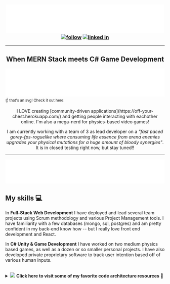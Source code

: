 <!-- 
    SVG's created by Sakiskid with help from https://www.css-tricks.com.

-->


<h3 float="left" align="center">
    <img src="./svg/intro.svg" width="500">
    <br>
    <a href="https://github.com/sakiskid"><img alt="follow" title="Follow on GitHub" src="https://img.shields.io/github/followers/Sakiskid?color=236ad3&labelColor=1155ba&style=for-the-badge&logo=github&label=Follow"/></a>
    <a href="https://www.linkedin.com/in/tyler-smith-atx/"> <img alt="linked in" title="Visit Linked In" src="https://img.shields.io/badge/-gray?style=for-the-badge&logo=linkedin&labelColor=gray&label=LinkedIn"></a>
</h3>

<hr>

<h2 align="center">
    When MERN Stack meets C# Game Development
</h2>

[![Tyler Smith's Portfolio](./svg/projects.svg)](https://sakiskid.github.io/tyler-smith-portfolio/)<br><small>☝ that's an svg! Check it out here: </small>

<p align="center">
    I LOVE creating [community-driven applications](https://off-your-chest.herokuapp.com/) and getting people interacting with eachother online. I'm also a mega-nerd for physics-based video games! 
</p>

<p align="center">
    I am currently working with a team of 3 as lead developer on a <i>"fast paced gorey-fps-roguelike where consuming life essence from arena enemies upgrades your physical mutations for a huge amount of bloody synergies"</i>. It is in closed testing right now, but stay tuned!!
</p>

<hr>

<div align="center">
    <img src="./svg/learn.svg">
</div>

<!-- ABOUT MY SKILLS -->
<h2>My skills 💻</h2>
<p>
    In <b>Full-Stack Web Development</b> I have deployed and lead several team projects using Scrum methodology and various Project Management tools. I have familiarity with a few databases (mongo, sql, postgres) and am pretty confident in my back-end know how -- but I really love front end development and React.
</p>
<p>
    In <b>C# Unity & Game Development</b> I have worked on two medium physics based games, as well as a dozen or so smaller personal projects. I have also developed private proprietary software to track user intention based off of various human inputs.
</p>

<br>

<details><summary><img src="https://media.tenor.com/images/5b2a9f5413a03126746dd46e1372545c/tenor.gif" width="55"> <b>Click here to visit some of my favorite code architecture resources 🎁</b></summary>
    <br>
    <a href="https://refactoring.guru/">Refactoring.guru</a> - I use this all the time for patterns I need help understanding. Contains the GoF's patterns explained and examples of them for lots of languages, and contains common code smells to avoid.
    <br>
    <br>
    <a href="https://gameprogrammingpatterns.com/">Game Programming Patterns</a> - Rob Nystrom's FREE(😱) book about game programming patterns. Tweaks a lot of the GoF's patterns for game development.
</details>

<br>






<!-- Typing SVG by DenverCoder1 - https://github.com/DenverCoder1/readme-typing-svg -->
<!-- <p align="center">
  <a href="https://github.com/DenverCoder1/readme-typing-svg"><img src="https://readme-typing-svg.herokuapp.com/?lines=Full-stack%20web%20and%20app%20developer;Self-taught%20UI%2FUX%20Designer;10%2B%20years%20of%20coding%20experience;Always%20learning%20new%20things&center=true&width=380&height=45"></a>
</p> -->

<!-- Badges template - https://github.com/badges/shields -->
<!-- YouTube Stats - https://github.com/DenverCoder1/github-readme-youtube-stats -->
<!-- View counter - https://github.com/DenverCoder1/Simple-View-Counter -->


<!-- <img align="center" src="https://cr-ss-service.azurewebsites.net/api/ScreenShot?widget=summary&username=Sakiskid&show-avatar=false&branding=false&width=240&"> -->